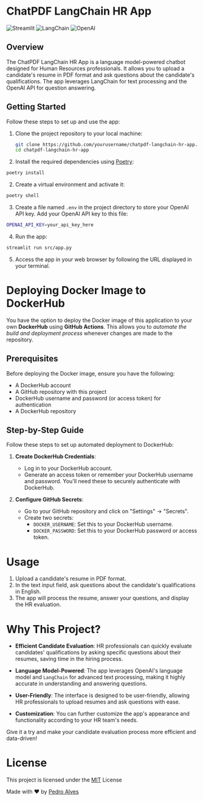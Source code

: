 # ChatPDF LangChain HR App

![Streamlit](https://img.shields.io/badge/Built%20with-Streamlit-informational?style=for-the-badge&logo=streamlit)
![LangChain](https://img.shields.io/badge/Powered%20by-LangChain-blue?style=for-the-badge)
![OpenAI](https://img.shields.io/badge/Uses-OpenAI%20API-ff7f00?style=for-the-badge)

## Overview

The ChatPDF LangChain HR App is a language model-powered chatbot designed for Human Resources professionals. It allows you to upload a candidate's resume in PDF format and ask questions about the candidate's qualifications. The app leverages LangChain for text processing and the OpenAI API for question answering.

## Getting Started

Follow these steps to set up and use the app:

1. Clone the project repository to your local machine:

   ```bash
   git clone https://github.com/yourusername/chatpdf-langchain-hr-app.git
   cd chatpdf-langchain-hr-app

1. Install the required dependencies using [Poetry](https://python-poetry.org/):
``` bash
poetry install
```
2. Create a virtual environment and activate it:
```bash
poetry shell
```
3. Create a file named `.env` in the project directory to store your OpenAI API key. Add your OpenAI API key to this file:
```bash
OPENAI_API_KEY=your_api_key_here
```
4. Run the app:
```bash
streamlit run src/app.py
```
5. Access the app in your web browser by following the URL displayed in your terminal.

# Deploying Docker Image to DockerHub

You have the option to deploy the Docker image of this application to your own **DockerHub** using **GitHub Actions**. This allows you to *automate the build and deployment process* whenever changes are made to the repository.

## Prerequisites

Before deploying the Docker image, ensure you have the following:

- A DockerHub account
- A GitHub repository with this project
- DockerHub username and password (or access token) for authentication
- A DockerHub repository

## Step-by-Step Guide

Follow these steps to set up automated deployment to DockerHub:

1. **Create DockerHub Credentials**:

   - Log in to your DockerHub account.
   - Generate an access token or remember your DockerHub username and password. You'll need these to securely authenticate with DockerHub.

2. **Configure GitHub Secrets**:

   - Go to your GitHub repository and click on "Settings" -> "Secrets".
   - Create two secrets:
     - `DOCKER_USERNAME`: Set this to your DockerHub username.
     - `DOCKER_PASSWORD`: Set this to your DockerHub password or access token.


# Usage

1. Upload a candidate's resume in PDF format.
2. In the text input field, ask questions about the candidate's qualifications in English.
3. The app will process the resume, answer your questions, and display the HR evaluation.

# Why This Project?

- **Efficient Candidate Evaluation**: HR professionals can quickly evaluate candidates' qualifications by asking specific questions about their resumes, saving time in the hiring process.

- **Language Model-Powered**: The app leverages OpenAI's language model and `LangChain` for advanced text processing, making it highly accurate in understanding and answering questions.
- **User-Friendly**: The interface is designed to be user-friendly, allowing HR professionals to upload resumes and ask questions with ease.
- **Customization**: You can further customize the app's appearance and functionality according to your HR team's needs.

Give it a try and make your candidate evaluation process more efficient and data-driven!

# License

This project is licensed under the [MIT](https://opensource.org/license/mit/) License

Made with ❤️ by [Pedro Alves](https://www.linkedin.com/in/pedro-a-d-s/)